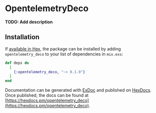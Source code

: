 # OpentelemetryDeco

**TODO: Add description**

## Installation

If [available in Hex](https://hex.pm/docs/publish), the package can be installed
by adding `opentelemetry_deco` to your list of dependencies in `mix.exs`:

```elixir
def deps do
  [
    {:opentelemetry_deco, "~> 0.1.0"}
  ]
end
```

Documentation can be generated with [ExDoc](https://github.com/elixir-lang/ex_doc)
and published on [HexDocs](https://hexdocs.pm). Once published, the docs can
be found at [https://hexdocs.pm/opentelemetry_deco](https://hexdocs.pm/opentelemetry_deco).

